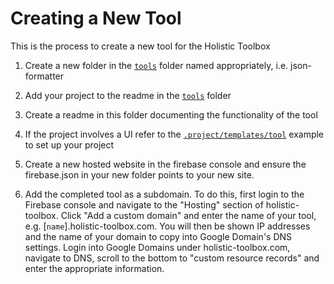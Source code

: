 # Creating a New Tool

This is the process to create a new tool for the Holistic Toolbox

1. Create a new folder in the [`tools`](/tools) folder named appropriately, i.e. json-formatter

2. Add your project to the readme in the [`tools`](/tools) folder

2. Create a readme in this folder documenting the functionality of the tool

3. If the project involves a UI refer to the [`.project/templates/tool`](/.project/templates/tool-ui) example to set up your project

4. Create a new hosted website in the firebase console and ensure the firebase.json in your new folder points to your new site.

4. Add the completed tool as a subdomain. To do this, first login to the Firebase console and navigate to the "Hosting" section of holistic-toolbox. Click "Add a custom domain" and enter the name of your tool, e.g. [`name`].holistic-toolbox.com. You will then be shown IP addresses and the name of your domain to copy into Google Domain's DNS settings. Login into Google Domains under holistic-toolbox.com, navigate to DNS, scroll to the bottom to "custom resource records" and enter the appropriate information.
